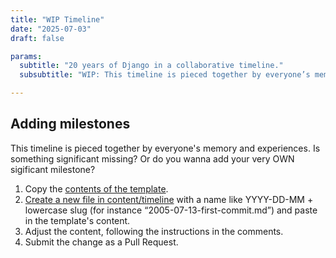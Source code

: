 ```yaml
---
title: "WIP Timeline"
date: "2025-07-03"
draft: false

params:
  subtitle: "20 years of Django in a collaborative timeline."
  subsubtitle: "WIP: This timeline is pieced together by everyone’s memory and experiences. Is something significant missing? Or do you wanna add your very own milestone? See [instructions](#adding-milestones) for adding or editing entries."

---
```


## Adding milestones

This timeline is pieced together by everyone's memory and experiences.
Is something significant missing? Or do you wanna add your very OWN sigificant milestone?

1. Copy the [contents of the template](https://raw.githubusercontent.com/django/birthday20/refs/heads/main/content/timeline/00_template.md).
2. [Create a new file in content/timeline](https://github.com/django/birthday20/new/main/content/timeline) with a name like YYYY-DD-MM + lowercase slug (for instance “2005-07-13-first-commit.md”) and paste in the template's content.
3. Adjust the content, following the instructions in the comments.
4. Submit the change as a Pull Request.

